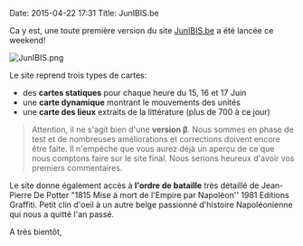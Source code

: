 Date: 2015-04-22 17:31
Title: JunIBIS.be

Ca y est, une toute première version du site [JunIBIS.be](http://www.junibis.be) a été lancée ce weekend! 

![JunIBIS.png](https://dl.dropboxusercontent.com/u/17878888/junibis/img/JunIBIS.png)

Le site reprend trois types de cartes:

* des **cartes statiques** pour chaque heure du 15, 16 et 17 Juin
* une **carte dynamique** montrant le mouvements des unités
* une **carte des lieux** extraits de la littérature (plus de 700 à ce jour)

> Attention, il ne s'agit bien d'une **version β**. Nous sommes en phase de test et de nombreuses améliorations et corrections doivent encore être faite. Il n'empêche que vous aurez déjà un aperçu de ce que nous comptons faire sur le site final. Nous serions heureux d'avoir vos premiers commentaires.

Le site donne également accès à **l'ordre de bataille** très détaillé de Jean-Pierre De Potter "1815 Mise à mort de l'Empire par Napoléon'' 1981 Editions Graffiti. Petit clin d'oeil à un autre belge passionné d'histoire Napoléonienne qui nous a quitté l'an passé. 
 
A très bientôt,